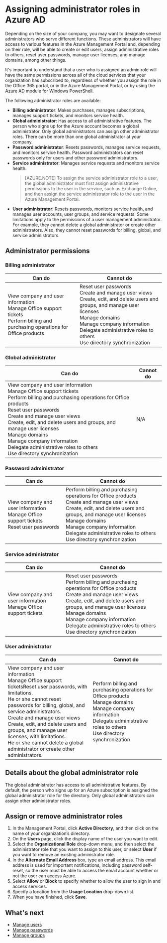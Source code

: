 <properties
	pageTitle="Assigning administrator roles in Azure AD"
	description="Explains what admin roles are available with Azure AD and how to assign them."
	services="active-directory"
	documentationCenter=""
	authors="curtand"
	manager="stevenpo"
	editor=""/>

<tags
	ms.service="active-directory"
	ms.date="10/19/2015"
	wacn.date=""/>

# Assigning administrator roles in Azure AD

Depending on the size of your company, you may want to designate several administrators who serve different functions. These administrators will have access to various features in the Azure Management Portal and, depending on their role, will be able to create or edit users, assign administrative roles to others, reset user passwords, manage user licenses, and manage domains, among other things.

It's  important to understand that a user who is assigned an admin role will have the same permissions across all of the cloud services that your organization has subscribed to, regardless of whether you assign the role in the Office 365 portal, or in the Azure Management Portal, or by using the Azure AD module for Windows PowerShell.

The following administrator roles are available:

- **Billing administrator**: Makes purchases, manages subscriptions, manages support tickets, and monitors service health.
- **Global administrator**: Has access to all administrative features. The person who signs up for the Azure account becomes a global administrator. Only global administrators can assign other administrator roles. There can be more than one global administrator at your company.
- **Password administrator**: Resets passwords, manages service requests, and monitors service health. Password administrators can reset passwords only for users and other password administrators.
- **Service administrator**: Manages service requests and monitors service health.
    > [AZURE.NOTE]
    > To assign the service administrator role to a user, the global administrator must first assign administrative permissions to the user in the service, such as Exchange Online, and then assign the service administrator role to the user in the Azure Management Portal.
- **User administrator**: Resets passwords, monitors service health, and manages user accounts, user groups, and service requests. Some limitations apply to the permissions of a user management administrator. For example, they cannot delete a global administrator or create other administrators. Also, they cannot reset passwords for billing, global, and service administrators.

## Administrator permissions

### Billing administrator

Can do | Cannot do
------------- | -------------
View company and user information<br>Manage Office support tickets<br>Perform billing and purchasing operations for Office products | Reset user passwords<br>Create and manage user views<br>Create, edit, and delete users and groups, and manage user licenses<br>Manage domains<br>Manage company information<br>Delegate administrative roles to others<br>Use directory synchronization

### Global administrator

Can do | Cannot do
------------ | -------------
View company and user information<br>Manage Office support tickets<br>Perform billing and purchasing operations for Office products <br>Reset user passwords<br> Create and manage user views<br>Create, edit, and delete users and groups, and manage user licenses<br> Manage domains <br>Manage company information<br>Delegate administrative roles to others<br>Use directory synchronization | N/A

### Password administrator

Can do | Cannot do
------------- | -------------
View company and user information<br>Manage Office support tickets<br>Reset user passwords | Perform billing and purchasing operations for Office products<br>Create and manage user views<br>Create, edit, and delete users and groups, and manage user licenses<br>Manage domains<br>Manage company information<br>Delegate administrative roles to others<br>Use directory synchronization

### Service administrator

Can do | Cannot do
------------- | -------------
View company and user information<br>Manage Office support tickets | Reset user passwords<br>Perform billing and purchasing operations for Office products<br>Create and manage user views<br>Create, edit, and delete users and groups, and manage user licenses<br>Manage domains<br>Manage company information<br>Delegate administrative roles to others<br>Use directory synchronization

### User administrator

Can do | Cannot do
------------- | -------------
View company and user information<br>Manage Office support ticketsReset user passwords, with limitations.<br> He or she cannot reset passwords for billing, global, and service administrators.<br>Create and manage user views<br>Create, edit, and delete users and groups, and manage user licenses, with limitations.<br> He or she cannot delete a global administrator or create other administrators. | Perform billing and purchasing operations for Office products<br>Manage domains<br>Manage company information<br>Delegate administrative roles to others<br>Use directory synchronization

## Details about the global administrator role

The global administrator has access to all administrative features. By default, the person who signs up for an Azure subscription is assigned  the global administrator role for the directory. Only global administrators can assign other administrator roles.

## Assign or remove administrator roles


1. In the Management Portal, click **Active Directory**, and then click on the name of your organization’s directory.
2. On the **Users** page, click the display name of the user you want to edit.
3. Select the **Organizational Role** drop-down menu, and then select the administrator role that you want to assign to this user, or select **User** if you want to remove an existing administrator role.
4. In the **Alternate Email Address** box, type an email address. This email address is used for important notifications, including password self-reset, so the user must be able to access the email account whether or not the user can access Azure.
5. Select **Allow** or **Block** to specify whether to allow the user to sign in and access services.
6. Specify a location from the **Usage Location** drop-down list.
7. When you have finished, click **Save**.

## What's next

- [Manage users](/documentation/articles/active-directory-manage-users)
- [Manage passwords](/documentation/articles/active-directory-manage-passwords)
- [Manage groups](/documentation/articles/active-directory-manage-groups)
